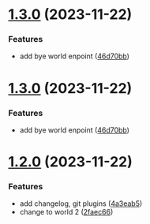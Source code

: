 # [1.3.0](https://github.com/phucnguyen035/semantic-release/compare/v1.2.0...v1.3.0) (2023-11-22)


### Features

* add bye world enpoint ([46d70bb](https://github.com/phucnguyen035/semantic-release/commit/46d70bb3adcbf31eb3ff3fa9c092ef3450ead552))

# [1.3.0](https://github.com/phucnguyen035/semantic-release/compare/v1.2.0...v1.3.0) (2023-11-22)


### Features

* add bye world enpoint ([46d70bb](https://github.com/phucnguyen035/semantic-release/commit/46d70bb3adcbf31eb3ff3fa9c092ef3450ead552))

# [1.2.0](https://github.com/phucnguyen035/semantic-release/compare/v1.1.0...v1.2.0) (2023-11-22)


### Features

* add changelog, git plugins ([4a3eab5](https://github.com/phucnguyen035/semantic-release/commit/4a3eab5bbc7e9cb08b615cd90e3aa733a887c644))
* change to world 2 ([2faec66](https://github.com/phucnguyen035/semantic-release/commit/2faec660fc30557b2951bdd534d8bc494d8a9521))
